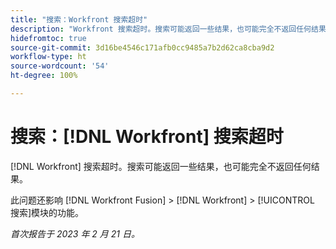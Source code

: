```yaml
---
title: "搜索：Workfront 搜索超时"
description: "Workfront 搜索超时。搜索可能返回一些结果，也可能完全不返回任何结果。"
hidefromtoc: true
source-git-commit: 3d16be4546c171afb0cc9485a7b2d62ca8cba9d2
workflow-type: ht
source-wordcount: '54'
ht-degree: 100%

---
```



# 搜索：[!DNL Workfront] 搜索超时

<!--this issue is on WF and WFF TOCs-->

[!DNL Workfront] 搜索超时。搜索可能返回一些结果，也可能完全不返回任何结果。

此问题还影响 [!DNL Workfront Fusion] > [!DNL Workfront] > [!UICONTROL 搜索]模块的功能。

_首次报告于 2023 年 2 月 21 日。_

